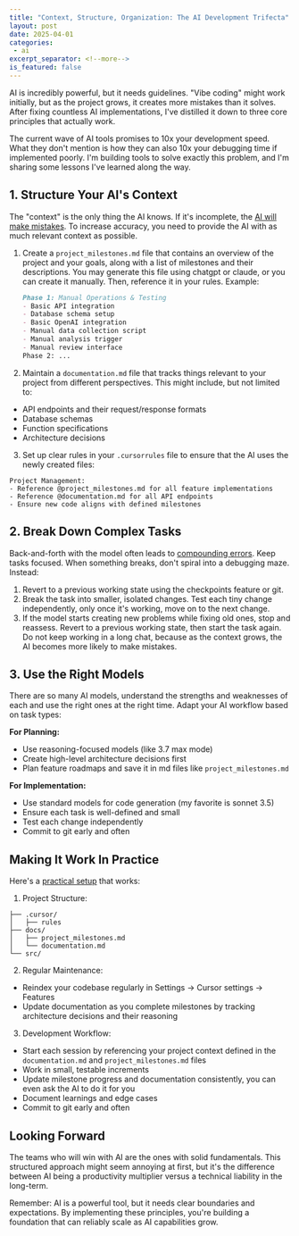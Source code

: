 ```yaml
---
title: "Context, Structure, Organization: The AI Development Trifecta"
layout: post
date: 2025-04-01
categories:
 - ai
excerpt_separator: <!--more-->
is_featured: false
---
```


AI is incredibly powerful, but it needs guidelines. "Vibe coding" might work initially, but as the project grows, it creates more mistakes than it solves. After fixing countless AI implementations, I've distilled it down to three core principles that actually work.

The current wave of AI tools promises to 10x your development speed. What they don't mention is how they can also 10x your debugging time if implemented poorly. I'm building tools to solve exactly this problem, and I'm sharing some lessons I've learned along the way.

<!--more-->

## 1. Structure Your AI's Context

The "context" is the only thing the AI knows. If it's incomplete, the [AI will make mistakes](/blog/dangers-vibe-coding). To increase accuracy, you need to provide the AI with as much relevant context as possible.

1. Create a `project_milestones.md` file that contains an overview of the project and your goals, along with a list of milestones and their descriptions. You may generate this file using chatgpt or claude, or you can create it manually. Then, reference it in your rules. Example:

    ```markdown
    Phase 1: Manual Operations & Testing
    - Basic API integration
    - Database schema setup
    - Basic OpenAI integration
    - Manual data collection script
    - Manual analysis trigger
    - Manual review interface
    Phase 2: ...
    ```

2. Maintain a `documentation.md` file that tracks things relevant to your project from different perspectives. This might include, but not limited to:
- API endpoints and their request/response formats
- Database schemas
- Function specifications
- Architecture decisions

3. Set up clear rules in your `.cursorrules` file to ensure that the AI uses the newly created files:
  ```
  Project Management:
  - Reference @project_milestones.md for all feature implementations
  - Reference @documentation.md for all API endpoints
  - Ensure new code aligns with defined milestones
  ```

## 2. Break Down Complex Tasks

Back-and-forth with the model often leads to [compounding errors](/blog/vibe-coding-fantasy). Keep tasks focused. When something breaks, don't spiral into a debugging maze. Instead:

1. Revert to a previous working state using the checkpoints feature or git.
2. Break the task into smaller, isolated changes. Test each tiny change independently, only once it's working, move on to the next change.
3. If the model starts creating new problems while fixing old ones, stop and reassess. Revert to a previous working state, then start the task again. Do not keep working in a long chat, because as the context grows, the AI becomes more likely to make mistakes.

<!-- newsletter_widget -->

## 3. Use the Right Models

There are so many AI models, understand the strengths and weaknesses of each and use the right ones at the right time. Adapt your AI workflow based on task types:

**For Planning:**
- Use reasoning-focused models (like 3.7 max mode)
- Create high-level architecture decisions first
- Plan feature roadmaps and save it in md files like `project_milestones.md`

**For Implementation:**
- Use standard models for code generation (my favorite is sonnet 3.5)
- Ensure each task is well-defined and small
- Test each change independently
- Commit to git early and often

## Making It Work In Practice

Here's a [practical setup](/blog/cursor-guide) that works:

1. Project Structure:
```
├── .cursor/
│   ├── rules
├── docs/
│   ├── project_milestones.md
│   └── documentation.md
└── src/
```

2. Regular Maintenance:
- Reindex your codebase regularly in Settings → Cursor settings → Features
- Update documentation as you complete milestones by tracking architecture decisions and their reasoning 

3. Development Workflow:
- Start each session by referencing your project context defined in the `documentation.md` and `project_milestones.md` files
- Work in small, testable increments
- Update milestone progress and documentation consistently, you can even ask the AI to do it for you
- Document learnings and edge cases
- Commit to git early and often

## Looking Forward

The teams who will win with AI are the ones with solid fundamentals. This structured approach might seem annoying at first, but it's the difference between AI being a productivity multiplier versus a technical liability in the long-term.

Remember: AI is a powerful tool, but it needs clear boundaries and expectations. By implementing these principles, you're building a foundation that can reliably scale as AI capabilities grow.